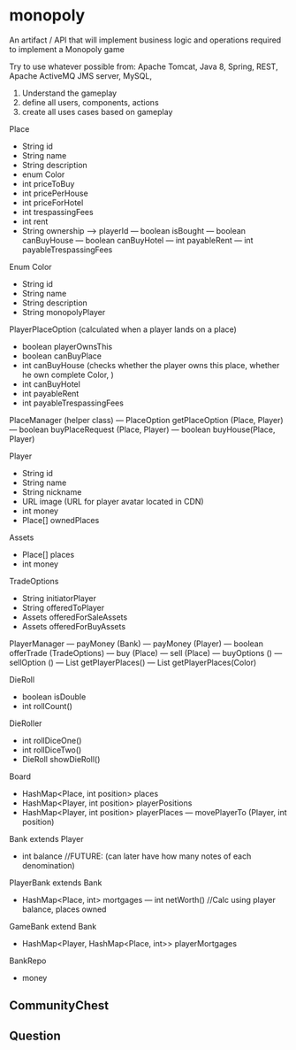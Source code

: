 # monopoly
An artifact / API that will implement business logic and operations required to implement a Monopoly game

Try to use whatever possible from:
Apache Tomcat, Java 8, Spring, REST, Apache ActiveMQ JMS server, MySQL,

1. Understand the gameplay
2. define all users, components, actions
3. create all uses cases based on gameplay

Place
- String id
- String name
- String description
- enum Color
- int priceToBuy
- int pricePerHouse
- int priceForHotel
- int trespassingFees
- int rent
- String ownership —> playerId
— boolean isBought
— boolean canBuyHouse
— boolean canBuyHotel
— int payableRent
— int payableTrespassingFees

Enum Color
- String id
- String name
- String description
- String monopolyPlayer

PlayerPlaceOption (calculated when a player lands on a place)
- boolean playerOwnsThis
- boolean canBuyPlace
- int canBuyHouse (checks whether the player owns this place, whether he own complete Color,  )
- int canBuyHotel
- int payableRent
- int payableTrespassingFees

PlaceManager (helper class)
— PlaceOption getPlaceOption (Place, Player)
— boolean buyPlaceRequest (Place, Player)
— boolean buyHouse(Place,  Player)

Player
- String id
- String name
- String nickname
- URL image (URL for player avatar located in CDN)
- int money
- Place[] ownedPlaces

Assets
- Place[] places
- int money

TradeOptions
- String initiatorPlayer
- String offeredToPlayer
- Assets offeredForSaleAssets
- Assets offeredForBuyAssets

PlayerManager
— payMoney (Bank)
— payMoney (Player)
— boolean offerTrade (TradeOptions)
— buy (Place)
— sell (Place)
— buyOptions ()
— sellOption ()
— List<Place> getPlayerPlaces()
— List<Place> getPlayerPlaces(Color)

DieRoll
- boolean isDouble
- int rollCount()

DieRoller
- int rollDiceOne()
- int rollDiceTwo()
- DieRoll showDieRoll()

Board
- HashMap<Place, int position> places
- HashMap<Player, int position> playerPositions
- HashMap<Player, int position> playerPlaces
— movePlayerTo (Player, int position)

Bank extends Player
- int balance
//FUTURE: (can later have how many notes of each denomination)

PlayerBank extends Bank
- HashMap<Place, int> mortgages
— int netWorth() //Calc using player balance, places owned

GameBank extend Bank
- HashMap<Player, HashMap<Place, int>> playerMortgages

BankRepo
- money

CommunityChest
-

Question
-